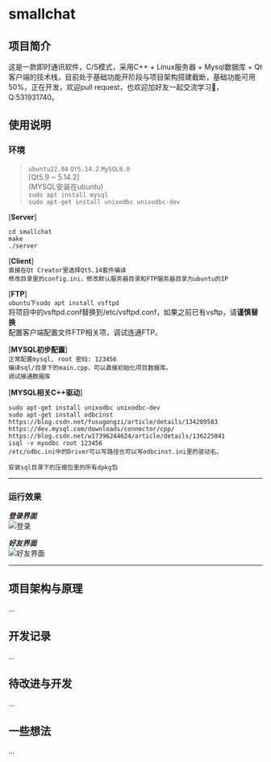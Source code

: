 # smallchat
## 项目简介
  这是一款即时通讯软件，C/S模式，采用C++ + Linux服务器 + Mysql数据库 + Qt客户端的技术栈，目前处于基础功能开阶段与项目架构搭建截断，基础功能可用50%，正在开发，欢迎pull request，也欢迎加好友一起交流学习🤝，Q:531931740。

## 使用说明
### 环境
> `ubuntu22.04`  `Qt5.14.2` `MySQL8.0`  
> [Qt5.9 ~ 5.14.2]  
> (MYSQL安装在ubuntu)  
> `sudo apt install mysql`  
> `sudo apt-get install unixodbc unixodbc-dev`  

[**Server**]

`cd smallchat`  
`make`  
`./server`

[**Client**]  
`直接在Qt Creator里选择Qt5.14套件编译`  
`修改目录里的config.ini，修改默认服务器目录和FTP服务器目录为ubuntu的IP`  

[**FTP**]  
`ubuntu下sudo apt install vsftpd`  
将项目中的vsftpd.conf替换到/etc/vsftpd.conf，如果之前已有vsftp，请**谨慎替换**  
配置客户端配置文件FTP相关项，调试连通FTP。

[**MYSQL初步配置**]  
`正常配置mysql, root 密码: 123456`  
`编译sql/目录下的main.cpp，可以直接初始化项目数据库。`  
`调试接通数据库`  

[**MYSQL相关C++驱动**]  
```shell
sudo apt-get install unixodbc unixodbc-dev
sudo apt-get install odbcinst
https://blog.csdn.net/fusugongzi/article/details/134289583
https://dev.mysql.com/downloads/connector/cpp/
https://blog.csdn.net/w17396244624/article/details/136225841
isql -v myodbc root 123456
/etc/odbc.ini中的Driver可以写路径也可以写odbcinst.ini里的驱动名。
```
`安装sql目录下的压缩包里的所有dpkg包`  

---

### 运行效果
***登录界面***  
![登录](https://github.com/user-attachments/assets/af4859ee-7f9b-4e8d-aceb-3f15019d0cfd)  
  
***好友界面***  
![好友界面](https://github.com/user-attachments/assets/23273a09-0aaa-4ca2-9bd1-75924a3d34e6)  

---

## 项目架构与原理  
...
## 开发记录 
...
## 待改进与开发 
...
## 一些想法 
...